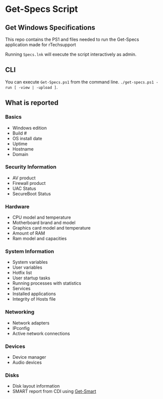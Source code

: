 # Get-Specs Script
## Get Windows Specifications

This repo contains the PS1 and files needed to run the Get-Specs application made for rTechsupport

Running `Specs.lnk` will execute the script interactively as admin.

## CLI
You can execute `Get-Specs.ps1` from the command line. `./get-specs.ps1 -run [ -view | -upload ]`. 

## What is reported
### Basics

* Windows edition
* Build #
* OS install date
* Uptime
* Hostname
* Domain

### Security Information
* AV product
* Firewall product
* UAC Status
* SecureBoot Status

### Hardware
* CPU model and temperature
* Motherboard brand and model
* Graphics card model and temperature
* Amount of RAM
* Ram model and capacities

### System Information
* System variables
* User variables
* Hotfix list
* User startup tasks
* Running processes with statistics
* Services
* Installed applications
* Integrity of Hosts file

### Networking
* Network adapters
* IPconfig
* Active network connections

### Devices
* Device manager
* Audio devices

### Disks
* Disk layout information
* SMART report from CDI using [Get-Smart](https://github.com/r-Techsupport/Get-SMART)
